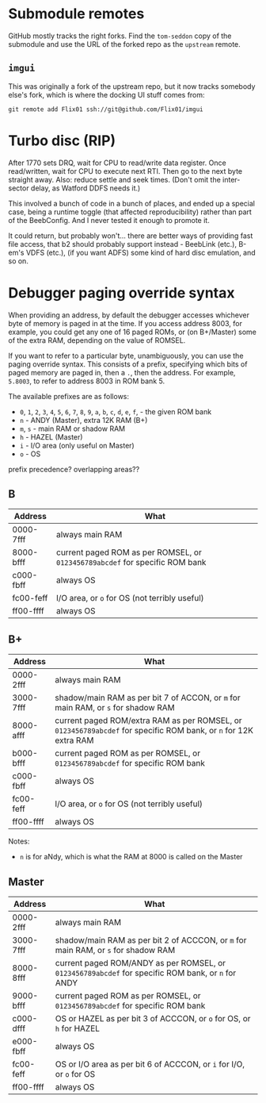 # Submodule remotes

GitHub mostly tracks the right forks. Find the `tom-seddon` copy of
the submodule and use the URL of the forked repo as the `upstream`
remote.

## `imgui`

This was originally a fork of the upstream repo, but it now tracks
somebody else's fork, which is where the docking UI stuff comes from:

    git remote add Flix01 ssh://git@github.com/Flix01/imgui

# Turbo disc (RIP)

After 1770 sets DRQ, wait for CPU to read/write data register. Once
read/written, wait for CPU to execute next RTI. Then go to the next
byte straight away. Also: reduce settle and seek times. (Don't omit
the inter-sector delay, as Watford DDFS needs it.)

This involved a bunch of code in a bunch of places, and ended up a
special case, being a runtime toggle (that affected reproducibility)
rather than part of the BeebConfig. And I never tested it enough to
promote it.

It could return, but probably won't... there are better ways of
providing fast file access, that b2 should probably support instead -
BeebLink (etc.), B-em's VDFS (etc.), (if you want ADFS) some kind of
hard disc emulation, and so on.

# Debugger paging override syntax

When providing an address, by default the debugger accesses whichever
byte of memory is paged in at the time. If you access address 8003,
for example, you could get any one of 16 paged ROMs, or (on B+/Master)
some of the extra RAM, depending on the value of ROMSEL.

If you want to refer to a particular byte, unambiguously, you can use
the paging override syntax. This consists of a prefix, specifying
which bits of paged memory are paged in, then a `.`, then the address.
For example, `5.8003`, to refer to address 8003 in ROM bank 5.

The available prefixes are as follows:

* `0`, `1`, `2`, `3`, `4`, `5`, `6`, `7`, `8`, `9`, `a`, `b`, `c`, `d`, `e`, `f`,  - the given ROM bank
* `n` - ANDY (Master), extra 12K RAM (B+)
* `m`, `s` - main RAM or shadow RAM
* `h` - HAZEL (Master)
* `i` - I/O area (only useful on Master)
* `o` - OS

prefix precedence? overlapping areas??


## B

| Address | What |
| --- | --- |
| 0000-7fff | always main RAM |
| 8000-bfff | current paged ROM as per ROMSEL, or `0123456789abcdef` for specific ROM bank |
| c000-fbff | always OS |
| fc00-feff | I/O area, or `o` for OS (not terribly useful) |
| ff00-ffff | always OS |

## B+

| Address | What |
| --- | --- |
| 0000-2fff | always main RAM |
| 3000-7fff | shadow/main RAM as per bit 7 of ACCON, or `m` for main RAM, or `s` for shadow RAM |
| 8000-afff | current paged ROM/extra RAM as per ROMSEL, or `0123456789abcdef` for specific ROM bank, or `n` for 12K extra RAM |
| b000-bfff | current paged ROM as per ROMSEL, or `0123456789abcdef` for specific ROM bank |
| c000-fbff | always OS |
| fc00-feff | I/O area, or `o` for OS (not terribly useful) |
| ff00-ffff | always OS |

Notes:

* `n` is for aNdy, which is what the RAM at 8000 is called on the Master

## Master

| Address | What |
| --- | --- |
| 0000-2fff | always main RAM |
| 3000-7fff | shadow/main RAM as per bit 2 of ACCCON, or `m` for main RAM, or `s` for shadow RAM |
| 8000-8fff | current paged ROM/ANDY as per ROMSEL, or `0123456789abcdef` for specific ROM bank, or `n` for ANDY |
| 9000-bfff | current paged ROM as per ROMSEL, or `0123456789abcdef` for specific ROM bank |
| c000-dfff | OS or HAZEL as per bit 3 of ACCCON, or `o` for OS, or `h` for HAZEL |
| e000-fbff | always OS |
| fc00-feff | OS or I/O area as per bit 6 of ACCCON, or `i` for I/O, or `o` for OS |
| ff00-ffff | always OS |
